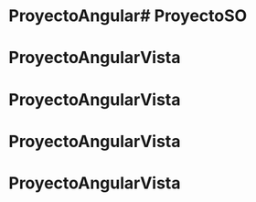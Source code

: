 # ProyectoAngular# ProyectoSO
# ProyectoAngularVista
# ProyectoAngularVista
# ProyectoAngularVista
# ProyectoAngularVista
